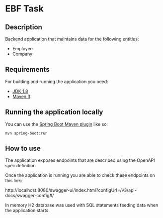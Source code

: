 # EBF Task

## Description
Backend application that maintains data for the following entities: 

* Employee
* Company 

## Requirements

For building and running the application you need:

- [JDK 1.8](http://www.oracle.com/technetwork/java/javase/downloads/jdk8-downloads-2133151.html)
- [Maven 3](https://maven.apache.org)

## Running the application locally

You can use the [Spring Boot Maven plugin](https://docs.spring.io/spring-boot/docs/current/reference/html/build-tool-plugins-maven-plugin.html) like so:

```shell
mvn spring-boot:run
```

## How to use

The application exposes endpoints that are described using the OpenAPI spec definition

Once the application is running you are able to check these endpoints on this link:

http://localhost:8080/swagger-ui/index.html?configUrl=/v3/api-docs/swagger-config#/

In memory H2 database was used with SQL statements feeding data when the application starts



